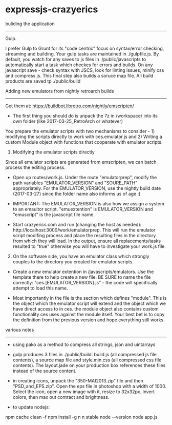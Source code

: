expressjs-crazyerics
=====

buliding the application
__________________

Gulp.

I prefer Gulp to Grunt for its "code centric" focus on syntax/error checking, streaming and building. Your gulp tasks are maintained in ./gulpfile.js. By default, you watch for any saves to js files in ./public/javascripts to automatically start a task which checkes for errors and builds. On any javascript save - check syntax with JSCS, look for linting issues, minify css and compress js. This final step also builds a soruce map file. All build products are saved tp ./public/build

Adding new emulators from nightly retroarch builds
__________________

Get them at: https://buildbot.libretro.com/nightly/emscripten/

- The first thing you should do is unpack the 7z in /workspace/ into its own folder (like 2017-03-25_RetroArch or whatever)

You prepare the emulator scripts with two mechanisms to consider - 1) modifying the scripts directly to work with ces.emulator.js and 2) Writing a custom Module object with functions that cooperate with emulator scripts.

1) Modifying the emulator scripts directly

Since all emulator scripts are generated from emscripten, we can batch process the editing process.

- Open up routes/work.js. Under the route "emulatorprep", modify the path variables "EMULATOR_VERSION" and "SOURE_PATH" appropriately. For the EMULATOR_VERSION, use the nightly build date (2017-03-27) since the folder name also informs us of age :)

- IMPORTANT: The EMULATOR_VERSION is also how we assign a system to an emaultor script. "emuextention" is EMULATOR_VERSION and "emuscript" is the javascript file name. 

- Start crazyerics.com and run (changing the host as needed): http://localhost:3000/work/emulatorprep. This will run the emulator script modifing process and place the resulting files in the directory from which they will load. In the output, ensure all replacements/tasks resulted to "true" otherwise you will have to investigate your work.js file.

2) On the software side, you have an emulator class which strongly couples to the directory you created for emulator scripts.

- Create a new emulator extention in /javascripts/emulators. Use the template there to help create a new file. BE SURE to name the file correctly: "ces.[EMULATOR_VERSION].js" - the code will specifically attempt to load this name.

- Most importantly in the file is the section which defines "module". This is the object which the emulator script will extend and the object which we have direct access to in ces. the module object also contains custom functionality ces uses against the module itself. Your best bet is to copy the definition from the previous version and hope everything still works.


various notes
__________________

- using pako as a method to compress all strings, json and uintarrays
- gulp produces 3 files in ./public/build: build.js (all compressed js file contents), a source map file and style.min.css (all compressed css file contents). The layout.jade on your production box references these files instead of the source content.
- in creating icons, unpack the "350-MAI2013.zip" file and then "PSD_and_EPS.zip". Open the eps file in photoshop with a width of 1000. Select the icon, open a new image with it, resize to 32x32px. Invert colors, then max out contract and brightness.

- to update nodejs:

npm cache clean -f
npm install -g n
n stable
node --version
node app.js

